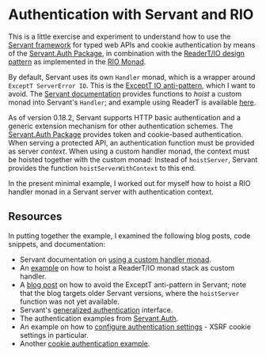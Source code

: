 # Authentication with Servant and RIO

This is a little exercise and experiment to understand how to use the [Servant framework](https://docs.servant.dev/en/stable/) for typed web APIs and cookie authentication by means of the [Servant.Auth Package](https://github.com/haskell-servant/servant-auth), in combination with the [ReaderT/IO design pattern](https://www.fpcomplete.com/blog/2017/06/readert-design-pattern/) as implemented in the [RIO Monad](https://www.fpcomplete.com/blog/2017/07/the-rio-monad/).

By default, Servant uses its own `Handler` monad, which is a wrapper around `ExceptT ServerError IO`.
This is the [ExceptT IO anti-pattern](https://www.fpcomplete.com/blog/2016/11/exceptions-best-practices-haskell/), which I want to avoid.
The [Servant documentation](https://docs.servant.dev/en/stable/tutorial/Server.html#using-another-monad-for-your-handlers) provides functions to _hoist_ a custom monad into Servant's `Handler`; and example using ReaderT is available [here](https://harporoeder.com/posts/servant-13-reader-io/).

As of version 0.18.2, Servant supports HTTP basic authentication and a generic extension mechanism for other authentication schemes.
The [Servant.Auth Package](https://github.com/haskell-servant/servant-auth) provides token and cookie-based authentication.
When serving a protected API, an authentication function must be provided as server _context_.
When using a custom handler monad, the context must be hoisted together with the custom monad: Instead of `hoistServer`, Servant provides the function `hoistServerWithContext` to this end.

In the present minimal example, I worked out for myself how to hoist a RIO handler monad in a Servant server with authentication context.

## Resources

In putting together the example, I examined the following blog posts, code snippets, and documentation:

- Servant documentation on [using a custom handler monad](https://docs.servant.dev/en/stable/tutorial/Server.html#using-another-monad-for-your-handlers).
- An [example](https://harporoeder.com/posts/servant-13-reader-io/) on how to hoist a ReaderT/IO monad stack as custom handler.
- A [blog post](https://www.parsonsmatt.org/2017/06/21/exceptional_servant_handling.html) on how to avoid the ExceptT anti-pattern in Servant; note that the blog targets older Servant versions, where the `hoistServer` function was not yet available.
- Servant's [generalized authentication](https://docs.servant.dev/en/stable/tutorial/Authentication.html#generalized-authentication) interface.
- The authentication examples from [Servant.Auth](https://github.com/haskell-servant/servant-auth#readme).
- An example on how to [configure authentication settings](https://jappieklooster.nl/authentication-in-reflex-servant.html) - XSRF cookie settings in particular.
- Another [cookie authentication example](https://github.com/jappeace/awesome-project-name/blob/auth/backend/src/Lib.hs).
